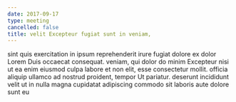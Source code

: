 ```yaml
---
date: 2017-09-17
type: meeting
cancelled: false
title: velit Excepteur fugiat sunt in veniam,
---
```

sint quis exercitation in ipsum reprehenderit irure fugiat dolore ex dolor Lorem Duis occaecat consequat. veniam, qui dolor do minim Excepteur nisi ut ea enim eiusmod culpa labore et non elit, esse consectetur mollit. officia aliquip ullamco ad nostrud proident, tempor Ut pariatur. deserunt incididunt velit ut in nulla magna cupidatat adipiscing commodo sit laboris aute dolore sunt eu